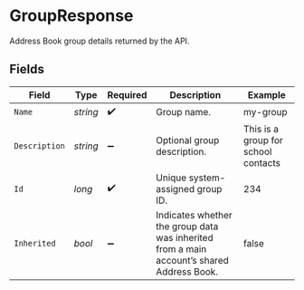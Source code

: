 # GroupResponse

Address Book group details returned by the API.


## Fields

| Field                                                                                     | Type                                                                                      | Required                                                                                  | Description                                                                               | Example                                                                                   |
| ----------------------------------------------------------------------------------------- | ----------------------------------------------------------------------------------------- | ----------------------------------------------------------------------------------------- | ----------------------------------------------------------------------------------------- | ----------------------------------------------------------------------------------------- |
| `Name`                                                                                    | *string*                                                                                  | :heavy_check_mark:                                                                        | Group name.                                                                               | my-group                                                                                  |
| `Description`                                                                             | *string*                                                                                  | :heavy_minus_sign:                                                                        | Optional group description.                                                               | This is a group for school contacts                                                       |
| `Id`                                                                                      | *long*                                                                                    | :heavy_check_mark:                                                                        | Unique system-assigned group ID.                                                          | 234                                                                                       |
| `Inherited`                                                                               | *bool*                                                                                    | :heavy_minus_sign:                                                                        | Indicates whether the group data was inherited from a main account’s shared Address Book. | false                                                                                     |